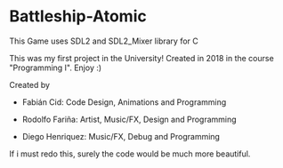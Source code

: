 # Battleship-Atomic

This Game uses SDL2 and SDL2_Mixer library for C

This was my first project in the University!
Created in 2018 in the course "Programming I".
Enjoy :)

Created by

- Fabián Cid: Code Design, Animations and Programming

- Rodolfo Fariña: Artist, Music/FX, Design and Programming

- Diego Henriquez: Music/FX, Debug and Programming

If i must redo this, surely the code would be much more beautiful.
